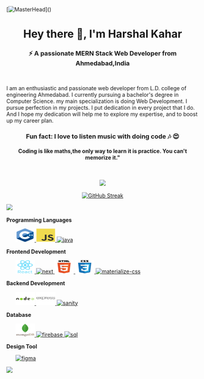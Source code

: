  [![MasterHead](https://1.bp.blogspot.com/-7A4WynwLsM...)]()
 
 
   
 <h1 align='center'> Hey there 👋, I'm Harshal Kahar</13> 
<!--  <h1 align="center"> <img 
src="https://readme-typing-svg.herokuapp.com?color=0357F7&lines=Full+Stack+Developer+%3A)"
 /> </h1> -->
<!--  <img src="https://user-images.githubusercontent.com/73097560/115834477-dbab4500-a447-11eb-908a-139a6edaec5c.gif"> -->
 <h3 align="center">⚡ A passionate MERN Stack Web Developer from Ahmedabad,India </h3>
 <br>

<!-- <img align="left" src="https://images.unsplash.com/photo-1580927752452-89d86da3fa0a?ixlib=rb-4.0.3&ixid=MnwxMjA3fDB8MHxwaG90by1wYWdlfHx8fGVufDB8fHx8&auto=format&fit=crop&w=2070&q=80" alt="Coding" width="450" height="250" border-radius="50"> -->

 I am an enthusiastic and passionate web developer from L.D. college of engineering Ahmedabad. I currently pursuing a bachelor's degree in Computer Science.  my main specialization is doing Web Development. I pursue perfection in my projects. I put dedication in every project that I do. And I hope my dedication will help me to explore my expertise, and to boost up my career plan. 
 
<!--  ![image](https://user-images.githubusercontent.com/93152436/216432320-7a5abed6-492f-478e-907a-394271ce6dbb.png)
![image](https://user-images.githubusercontent.com/93152436/216432398-148b920a-1112-4425-a671-bc1048f29700.png) -->

        
          
<h3 align="center"> Fun fact: I love to listen music with doing code  🎶 😍</h3>

<h4 align="center">Coding is like maths,the only way to learn it is practice. You can't memorize it."</h4>
<br>
          

        
<p align="center">   

<img src="https://user-images.githubusercontent.com/73097560/115834477-dbab4500-a447-11eb-908a-139a6edaec5c.gif">

<div align="center">
 
[![GitHub Streak](https://github-readme-streak-stats.herokuapp.com?user=harshal255&theme=violet-punch&border_radius=6)](https://git.io/streak-stats)
</div>
<img src="https://user-images.githubusercontent.com/73097560/115834477-dbab4500-a447-11eb-908a-139a6edaec5c.gif">
 
 </p>

**Programming Languages**
<ul>
<a target="_blank" rel="noopener noreferrer" href="">
   <img height="35" width="50" src="https://raw.githubusercontent.com/devicons/devicon/master/icons/cplusplus/cplusplus-original.svg" alt="cplusplus"/>
        
</a>
<a target="_blank" rel="noopener noreferrer" href="">
   <img height="35" width="50" src="https://raw.githubusercontent.com/devicons/devicon/master/icons/javascript/javascript-original.svg" alt="javascript"/>
        
</a>

<a target="_blank" rel="noopener noreferrer" href="">
   <img height="35" width="50" src="https://cdn.worldvectorlogo.com/logos/java.svg" alt="java"/>

</a>

</ul>
          
**Frontend Development**
<ul>
<a target="_blank" rel="noopener noreferrer" href="">
   <img height="35" width="50" src="https://raw.githubusercontent.com/devicons/devicon/master/icons/react/react-original-wordmark.svg" alt="react"/>
</a>
<a target="_blank" rel="noopener noreferrer" href="">
   <img height="35" width="50" src="https://upload.wikimedia.org/wikipedia/commons/8/8e/Nextjs-logo.svg" alt="next"/>
</a>
<a target="_blank" rel="noopener noreferrer" href="">
   <img height="35" width="50" src="https://raw.githubusercontent.com/devicons/devicon/master/icons/html5/html5-original-wordmark.svg" alt="html"/>
</a>
<a target="_blank" rel="noopener noreferrer" href="">
   <img height="35" width="50" src="https://raw.githubusercontent.com/devicons/devicon/master/icons/css3/css3-original-wordmark.svg" alt="css"/>
</a>
<a target="_blank" rel="noopener noreferrer" href="">
   <img height="35" width="50" src="https://upload.wikimedia.org/wikipedia/commons/d/d5/Tailwind_CSS_Logo.svg" alt="materialize-css"/>
        
</a>
</ul>
          
**Backend Development**
<ul>
<a target="_blank" rel="noopener noreferrer" href="">
   <img height="35" width="50" src="https://raw.githubusercontent.com/devicons/devicon/master/icons/nodejs/nodejs-original-wordmark.svg" alt="nodejs"/>
        
</a>
<a target="_blank" rel="noopener noreferrer" href="">
   <img height="35" width="50" src="https://raw.githubusercontent.com/devicons/devicon/master/icons/express/express-original-wordmark.svg" alt="expressjs"/>
        
</a>
<a target="_blank" rel="noopener noreferrer" href="">
   <img height="20" width="100" src="https://seeklogo.com/images/S/sanity-logo-36BBB4BF3A-seeklogo.com.png" alt="sanity"/>
</a>
</ul>


**Database**
<ul>
<a target="_blank" rel="noopener noreferrer" href="">
   <img height="35" width="50" src="https://raw.githubusercontent.com/devicons/devicon/master/icons/mongodb/mongodb-original-wordmark.svg" alt="mongodb"/>
        
</a>
<a target="_blank" rel="noopener noreferrer" href="">
   <img height="35" width="50" src="https://www.svgrepo.com/show/353735/firebase.svg" alt="firebase"/>
        
</a>
<a target="_blank" rel="noopener noreferrer" href="">
   <img height="35" width="50" src="https://upload.wikimedia.org/wikipedia/commons/0/0a/MySQL_textlogo.svg" alt="sql"/>
</a> 
</ul>

**Design Tool**

<ul>

<a target="_blank" rel="noopener noreferrer" href="">

   <img height="35" width="50" src="https://upload.wikimedia.org/wikipedia/commons/3/33/Figma-logo.svg" alt="figma"/>

        

</a>



</ul>







        
        
          
                                                                                                                
<img src="https://user-images.githubusercontent.com/73097560/115834477-dbab4500-a447-11eb-908a-139a6edaec5c.gif">

